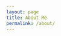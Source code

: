 ```yaml
---
layout: page
title: About Me
permalink: /about/
---
```


<script type="text/javascript">
window.location.href = "{{ site.url | append: '/XianDe_WEN_Resume.html'}}"
</script>
